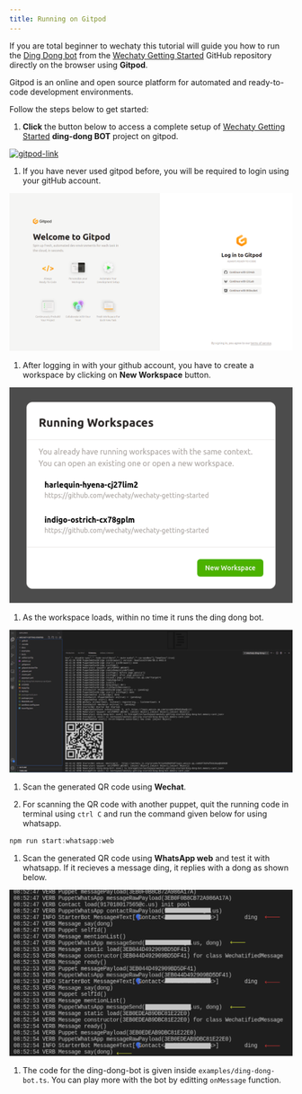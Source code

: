 ```yaml
---
title: Running on Gitpod
---
```


If you are total beginner to wechaty this tutorial will guide you how to run the [Ding Dong bot](https://github.com/wechaty/wechaty-getting-started/blob/master/examples/ding-dong-bot.ts) from the [Wechaty Getting Started](https://github.com/wechaty/wechaty-getting-started) GitHub repository directly on the browser using **Gitpod**.

Gitpod is an online and open source platform for automated and ready-to-code development environments.

Follow the steps below to get started:

1. **Click** the button below to access a complete setup of [Wechaty Getting Started](https://github.com/wechaty/wechaty-getting-started/blob/master/examples/ding-dong-bot.ts) **ding-dong BOT** project on gitpod.

  [![gitpod-link][gitpod_img]][gitpod_link]

  [gitpod_img]: https://img.shields.io/badge/Gitpod-Ready--to--Code-blue?logo=gitpod
  [gitpod_link]: https://gitpod.io/#https://github.com/wechaty/wechaty-getting-started

1. If you have never used gitpod before, you will be required to login using your gitHub account.

  ![sign in](../../static/img/docs/getting-started/quick-start/gitpod/gitpod-signin.png)

1. After logging in with your github account, you have to create a workspace by clicking on **New Workspace** button.

  ![create-workspace](../../static/img/docs/getting-started/quick-start/gitpod/create-workspace.png)

1. As the workspace loads, within no time it runs the ding dong bot.

  ![loaded](../../static/img/docs/getting-started/quick-start/gitpod/gitpod-loaded.png)

1. Scan the generated QR code using **Wechat**.

1. For scanning the QR code with another puppet, quit the running code in terminal using `ctrl C` and run the command given below for using whatsapp.

  ```ts
  npm run start:whatsapp:web
  ```

1. Scan the generated QR code using **WhatsApp web** and test it with whatsapp. If it recieves a message ding, it replies with a dong as shown below.

  ![output](../../static/img/docs/getting-started/quick-start/gitpod/ding-dong-output.png)

1. The code for the ding-dong-bot is given inside `examples/ding-dong-bot.ts`. You can play more with the bot by editting `onMessage` function.
